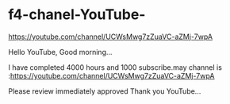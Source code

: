 # f4-chanel-YouTube-
https://youtube.com/channel/UCWsMwg7zZuaVC-aZMj-7wpA

Hello YouTube,
Good morning...


I have completed 4000 hours and 1000 subscribe.may channel is :https://youtube.com/channel/UCWsMwg7zZuaVC-aZMj-7wpA

Please review immediately approved 
Thank you YouTube...
